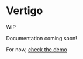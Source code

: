 # Vertigo

WIP

Documentation coming soon!

For now, [check the demo](https://stanko.github.io/vertigo/)
